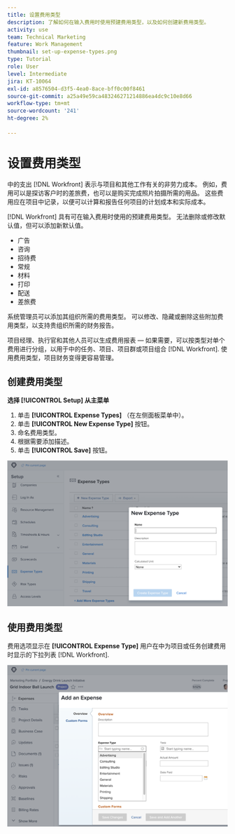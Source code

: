 ```yaml
---
title: 设置费用类型
description: 了解如何在输入费用时使用预建费用类型，以及如何创建新费用类型。
activity: use
team: Technical Marketing
feature: Work Management
thumbnail: set-up-expense-types.png
type: Tutorial
role: User
level: Intermediate
jira: KT-10064
exl-id: a8576504-d3f5-4ea0-8ace-bff0c00f8461
source-git-commit: a25a49e59ca483246271214886ea4dc9c10e8d66
workflow-type: tm+mt
source-wordcount: '241'
ht-degree: 2%

---
```


# 设置费用类型

中的支出 [!DNL Workfront] 表示与项目和其他工作有关的非劳力成本。 例如，费用可以是探访客户时的差旅费，也可以是购买完成照片拍摄所需的用品。 这些费用应在项目中记录，以便可以计算和报告任何项目的计划成本和实际成本。

[!DNL Workfront] 具有可在输入费用时使用的预建费用类型。 无法删除或修改默认值，但可以添加新默认值。

* 广告
* 咨询
* 招待费
* 常规
* 材料
* 打印
* 配送
* 差旅费

系统管理员可以添加其组织所需的费用类型。 可以修改、隐藏或删除这些附加费用类型，以支持贵组织所需的财务报告。

项目经理、执行官和其他人员可以生成费用报表 — 如果需要，可以按类型对单个费用进行分组，以用于中的任务、项目、项目群或项目组合 [!DNL Workfront]. 使用费用类型，项目财务变得更容易管理。

## 创建费用类型

**选择 [!UICONTROL Setup] 从主菜单**

1. 单击 **[!UICONTROL Expense Types]** （在左侧面板菜单中）。
1. 单击 **[!UICONTROL New Expense Type]** 按钮。
1. 命名费用类型。
1. 根据需要添加描述。
1. 单击 **[!UICONTROL Save]** 按钮。

![创建新项目的图像 [!UICONTROL Expense Type]](assets/setting-up-finances-6.png)

## 使用费用类型

费用选项显示在 **[!UICONTROL Expense Type]** 用户在中为项目或任务创建费用时显示的下拉列表 [!DNL Workfront].

![添加新费用的图像](assets/setting-up-finances-7.png)
